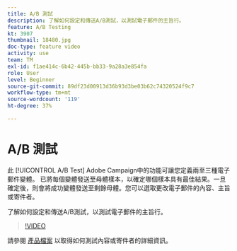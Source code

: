 ```yaml
---
title: A/B 測試
description: 了解如何設定和傳送A/B測試，以測試電子郵件的主旨行。
feature: A/B Testing
kt: 3907
thumbnail: 18480.jpg
doc-type: feature video
activity: use
team: TM
exl-id: f1ae414c-6b42-445b-bb33-9a28a3e854fa
role: User
level: Beginner
source-git-commit: 89df23d00913d36b93d3be03b62c74320524f9c7
workflow-type: tm+mt
source-wordcount: '119'
ht-degree: 37%

---
```


# A/B 測試

此 [!UICONTROL A/B Test] Adobe Campaign中的功能可讓您定義兩至三種電子郵件變體。 已將每個變體發送至母體樣本，以確定哪個樣本具有最佳結果。一旦確定後，則會將成功變體發送至剩餘母體。您可以選取更改電子郵件的內容、主旨或寄件者。

了解如何設定和傳送A/B測試，以測試電子郵件的主旨行。

>[!VIDEO](https://video.tv.adobe.com/v/18480?quality=12&learn=on)

請參閱 [產品檔案](https://experienceleague.adobe.com/docs/campaign-standard/using/communication-channels/email-messages/designing-an-a-b-test-email.html) 以取得如何測試內容或寄件者的詳細資訊。
